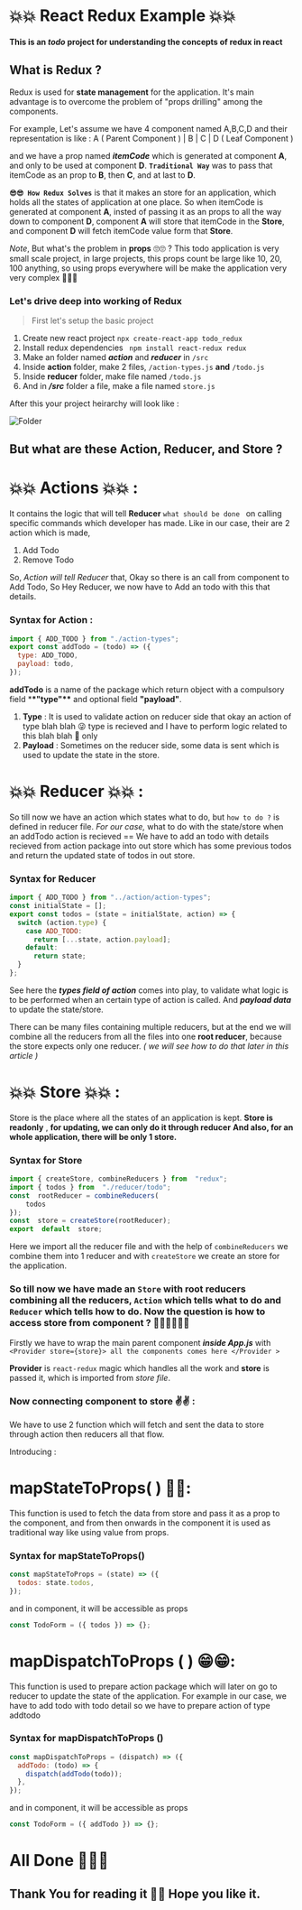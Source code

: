 # 💥💥 React Redux Example 💥💥

#### This is an _todo_ project for understanding the concepts of redux in react

## What is Redux ?

Redux is used for **state management** for the application. It's main advantage is to overcome the problem of "props drilling" among the components.

For example, Let's assume we have 4 component named A,B,C,D and their representation is like :
A ( Parent Component )
|
B
|
C
|
D ( Leaf Component )

and we have a prop named **_itemCode_** which is generated at component **A**, and only to be used at component **D**.
**`Traditional Way`** was to pass that itemCode as an prop to **B**, then **C**, and at last to **D**.

**`😎😎 How Redux Solves`** is that it makes an store for an application, which holds all the states of application at one place. So when itemCode is generated at component **A**, insted of passing it as an props to all the way down to component **D**, component **A** will store that itemCode in the **Store**, and component **D** will fetch itemCode value form that **Store**.

_Note_, But what's the problem in **props** 🙄🙄 ?
This todo application is very small scale project, in large projects, this props count be large like 10, 20, 100 anything, so using props everywhere will be make the application very very complex 🤯🤯🤯

### Let's drive deep into working of Redux

> First let's setup the basic project

1.  Create new react project `npx create-react-app todo_redux`
2.  Install redux dependencies ` npm install react-redux redux`
3.  Make an folder named **_action_** and **_reducer_** in `/src`
4.  Inside **action** folder, make 2 files, `/action-types.js` **and** `/todo.js`
5.  Inside **reducer** folder, make file named `/todo.js`
6.  And in **_/src_** folder a file, make a file named `store.js`

After this your project heirarchy will look like :

![Folder](./folder.png)

## But what are these Action, Reducer, and Store ?

# 💥💥 Actions 💥💥 :

It contains the logic that will tell **Reducer** `what should be done ` on calling specific commands which developer has made. Like in our case, their are 2 action which is made,

1.  Add Todo
2.  Remove Todo

So, _Action will tell Reducer_ that, Okay so there is an call from component to Add Todo, So Hey Reducer, we now have to Add an todo with this that details.

### Syntax for Action :

```javascript
import { ADD_TODO } from "./action-types";
export const addTodo = (todo) => ({
  type: ADD_TODO,
  payload: todo,
});
```

**addTodo** is a name of the package which return object with a compulsory field \***\*"type"\*\*** and optional field **"payload"**.

1.  **Type** : It is used to validate action on reducer side that okay an action of type blah blah 😜 type is recieved and I have to perform logic related to this blah blah 🙈 only
2.  **Payload** : Sometimes on the reducer side, some data is sent which is used to update the state in the store.

# 💥💥 Reducer 💥💥 :

So till now we have an action which states what to do, but `how to do ?` is defined in reducer file. _For our case,_ what to do with the state/store when an addTodo action is recieved == We have to add an todo with details recieved from action package into out store which has some previous todos and return the updated state of todos in out store.

### Syntax for Reducer

```javascript
import { ADD_TODO } from "../action/action-types";
const initialState = [];
export const todos = (state = initialState, action) => {
  switch (action.type) {
    case ADD_TODO:
      return [...state, action.payload];
    default:
      return state;
  }
};
```

See here the **_types field of action_** comes into play, to validate what logic is to be performed when an certain type of action is called. And **_payload data_** to update the state/store.

There can be many files containing multiple reducers, but at the end we will combine all the reducers from all the files into one **root reducer**, because the store expects only one reducer. _( we will see how to do that later in this article )_

# 💥💥 Store 💥💥 :

Store is the place where all the states of an application is kept. **Store is readonly** , **for updating, we can only do it through reducer**
**And also, for an whole application, there will be only 1 store.**

### Syntax for Store

```javascript
import { createStore, combineReducers } from  "redux";
import { todos } from  "./reducer/todo";
const  rootReducer = combineReducers(
	todos
});
const  store = createStore(rootReducer);
export  default  store;
```

Here we import all the reducer file and with the help of `combineReducers` we combine them into 1 reducer and with `createStore` we create an store for the application.

### So till now we have made an `Store` with root reducers combining all the reducers, `Action` which tells what to do and `Reducer` which tells how to do. Now the question is how to access store from component ? 🤷‍♀️🤷‍♀️🤷‍♀️

Firstly we have to wrap the main parent component **_inside App.js_** with
`<Provider store={store}> all the components comes here </Provider >`

**Provider** is `react-redux` magic which handles all the work and **store** is passed it, which is imported from _store file_.

### Now connecting component to store ✌✌ :

We have to use 2 function which will fetch and sent the data to store through action then reducers all that flow.

Introducing :

# mapStateToProps( ) 🤑🤑:

This function is used to fetch the data from store and pass it as a prop to the component, and from then onwards in the component it is used as traditional way like using value from props.

### Syntax for mapStateToProps()

```javascript
const mapStateToProps = (state) => ({
  todos: state.todos,
});
```

and in component, it will be accessible as props

```javascript
const TodoForm = ({ todos }) => {};
```

# mapDispatchToProps ( ) 😁😁:

This function is used to prepare action package which will later on go to reducer to update the state of the application. For example in our case, we have to add todo with todo detail so we have to prepare action of type addtodo

### Syntax for mapDispatchToProps ()

```javascript
const mapDispatchToProps = (dispatch) => ({
  addTodo: (todo) => {
    dispatch(addTodo(todo));
  },
});
```

and in component, it will be accessible as props

```javascript
const TodoForm = ({ addTodo }) => {};
```

# All Done 🙌🎉🎉

## Thank You for reading it 🤗🤗 Hope you like it.
